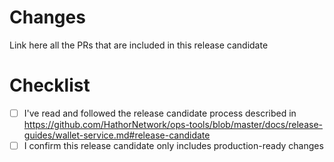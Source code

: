 # Changes

Link here all the PRs that are included in this release candidate

# Checklist

- [ ] I've read and followed the release candidate process described in https://github.com/HathorNetwork/ops-tools/blob/master/docs/release-guides/wallet-service.md#release-candidate
- [ ] I confirm this release candidate only includes production-ready changes
